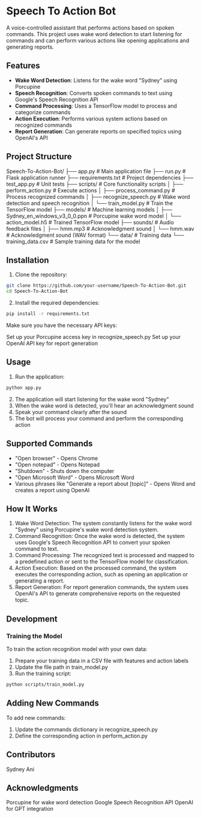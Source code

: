 # Speech To Action Bot

A voice-controlled assistant that performs actions based on spoken commands. This project uses wake word detection to start listening for commands and can perform various actions like opening applications and generating reports.

## Features

- **Wake Word Detection**: Listens for the wake word "Sydney" using Porcupine
- **Speech Recognition**: Converts spoken commands to text using Google's Speech Recognition API
- **Command Processing**: Uses a TensorFlow model to process and categorize commands
- **Action Execution**: Performs various system actions based on recognized commands
- **Report Generation**: Can generate reports on specified topics using OpenAI's API

## Project Structure
Speech-To-Action-Bot/
├── app.py              # Main application file
├── run.py              # Flask application runner
├── requirements.txt    # Project dependencies
├── test_app.py         # Unit tests
├── scripts/            # Core functionality scripts
│   ├── perform_action.py     # Execute actions
│   ├── process_command.py    # Process recognized commands
│   ├── recognize_speech.py   # Wake word detection and speech recognition
│   └── train_model.py        # Train the TensorFlow model
├── models/             # Machine learning models
│   ├── Sydney_en_windows_v3_0_0.ppn   # Porcupine wake word model
│   └── action_model.h5               # Trained TensorFlow model
├── sounds/             # Audio feedback files
│   ├── hmm.mp3         # Acknowledgment sound
│   └── hmm.wav         # Acknowledgment sound (WAV format)
└── data/               # Training data
└── training_data.csv    # Sample training data for the model

## Installation

1. Clone the repository:
```bash
git clone https://github.com/your-username/Speech-To-Action-Bot.git
cd Speech-To-Action-Bot
```

2. Install the required dependencies:

```bash
pip install -r requirements.txt
```
Make sure you have the necessary API keys:

Set up your Porcupine access key in recognize_speech.py
Set up your OpenAI API key for report generation



## Usage

1. Run the application:

```bash
python app.py
```
2. The application will start listening for the wake word "Sydney"
3. When the wake word is detected, you'll hear an acknowledgment sound
4. Speak your command clearly after the sound
5. The bot will process your command and perform the corresponding action

## Supported Commands

- "Open browser" - Opens Chrome
- "Open notepad" - Opens Notepad
- "Shutdown" - Shuts down the computer
- "Open Microsoft Word" - Opens Microsoft Word
- Various phrases like "Generate a report about [topic]" - Opens Word and creates a report using OpenAI

## How It Works

1. Wake Word Detection: The system constantly listens for the wake word "Sydney" using Porcupine's wake word detection system.
2. Command Recognition: Once the wake word is detected, the system uses Google's Speech Recognition API to convert your spoken command to text.
3. Command Processing: The recognized text is processed and mapped to a predefined action or sent to the TensorFlow model for classification.
4. Action Execution: Based on the processed command, the system executes the corresponding action, such as opening an application or generating a report.
5. Report Generation: For report generation commands, the system uses OpenAI's API to generate comprehensive reports on the requested topic.

## Development
### Training the Model
To train the action recognition model with your own data:

1. Prepare your training data in a CSV file with features and action labels
2. Update the file path in train_model.py
3. Run the training script:

```bash
python scripts/train_model.py
```

## Adding New Commands
To add new commands:

1. Update the commands dictionary in recognize_speech.py
2. Define the corresponding action in perform_action.py


## Contributors

Sydney Ani

## Acknowledgments

Porcupine for wake word detection
Google Speech Recognition API
OpenAI for GPT integration

